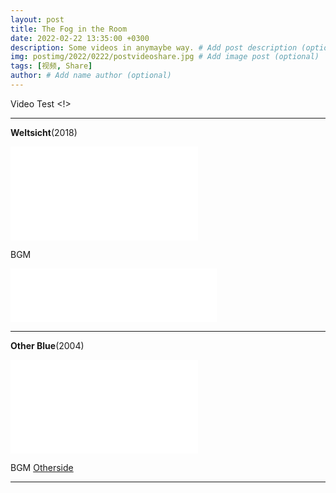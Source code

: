 ```yaml
---
layout: post
title: The Fog in the Room
date: 2022-02-22 13:35:00 +0300
description: Some videos in anymaybe way. # Add post description (optional)
img: postimg/2022/0222/postvideoshare.jpg # Add image post (optional)
tags: [视频, Share]
author: # Add name author (optional)
---
```


Video Test <!>

***

**Weltsicht**(2018)

<p style="text-align: center;"><p class="video"><iframe src="//amvnews.ru/index.php?go=Files&file=embed&id=9851" frameborder="0" allowfullscreen></iframe></p></p>

BGM
<iframe frameborder="no" border="0" marginwidth="0" marginheight="0" width=330 height=86 src="//music.163.com/outchain/player?type=2&id=34528909&auto=0&height=66"></iframe>

***

**Other Blue**(2004)

<p style="text-align: center;"><p class="video"><iframe src="//amvnews.ru/index.php?go=Files&file=embed&id=5452" frameborder="0" allowfullscreen></iframe></p></p>

BGM [ Otherside ](https://music.163.com/#/song?id=1869708)
  


***